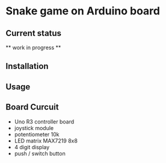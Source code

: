 # Snake game on Arduino board

## Current status

** work in progress **

## Installation


## Usage


## Board Curcuit

- Uno R3 controller board
- joystick module
- potentiometer 10k
- LED matrix MAX7219 8x8
- 4 digit display
- push / switch button

